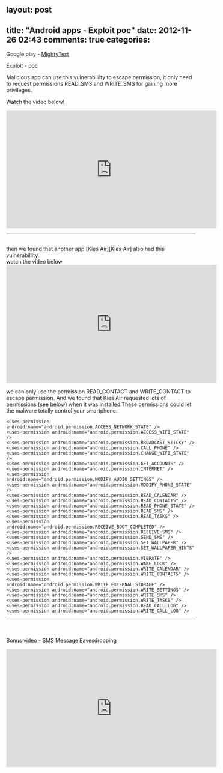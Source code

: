 layout: post
---
title: "Android apps - Exploit poc"
date: 2012-11-26 02:43
comments: true
categories: 
---

Google play - [MightyText][MightyText]

Exploit - poc

Malicious app can use this vulnerabililty to escape permission, it only need to request permissions READ_SMS and WRITE_SMS for gaining more privileges.

Watch the video below!

<iframe width="560" height="315" src="http://www.youtube.com/embed/AbFuaKFJVyE" frameborder="0" allowfullscreen></iframe>


[MightyText]:https://play.google.com/store/apps/details?id=com.texty.sms

--- 
<br>
then we found that another app [Kies Air][Kies Air] also had this vulnerabililty.
<br>
watch the video below

<iframe width="560" height="315" src="http://www.youtube.com/embed/ikVj8O99xWY" frameborder="0" allowfullscreen></iframe>

we can only use the permission READ_CONTACT and WRITE_CONTACT to escape permission. And we found that Kies Air requested lots of permissions (see below) when it was installed.These permissions could let the malware totally control your smartphone.

    <uses-permission android:name="android.permission.ACCESS_NETWORK_STATE" />
    <uses-permission android:name="android.permission.ACCESS_WIFI_STATE" />
    <uses-permission android:name="android.permission.BROADCAST_STICKY" />
    <uses-permission android:name="android.permission.CALL_PHONE" />
    <uses-permission android:name="android.permission.CHANGE_WIFI_STATE" />
    <uses-permission android:name="android.permission.GET_ACCOUNTS" />
    <uses-permission android:name="android.permission.INTERNET" />
    <uses-permission android:name="android.permission.MODIFY_AUDIO_SETTINGS" />
    <uses-permission android:name="android.permission.MODIFY_PHONE_STATE" />
    <uses-permission android:name="android.permission.READ_CALENDAR" />
    <uses-permission android:name="android.permission.READ_CONTACTS" />
    <uses-permission android:name="android.permission.READ_PHONE_STATE" />
    <uses-permission android:name="android.permission.READ_SMS" />
    <uses-permission android:name="android.permission.READ_TASKS" />
    <uses-permission android:name="android.permission.RECEIVE_BOOT_COMPLETED" />
    <uses-permission android:name="android.permission.RECEIVE_SMS" />
    <uses-permission android:name="android.permission.SEND_SMS" />
    <uses-permission android:name="android.permission.SET_WALLPAPER" />
    <uses-permission android:name="android.permission.SET_WALLPAPER_HINTS" />
    <uses-permission android:name="android.permission.VIBRATE" />
    <uses-permission android:name="android.permission.WAKE_LOCK" />
    <uses-permission android:name="android.permission.WRITE_CALENDAR" />
    <uses-permission android:name="android.permission.WRITE_CONTACTS" />
    <uses-permission android:name="android.permission.WRITE_EXTERNAL_STORAGE" />
    <uses-permission android:name="android.permission.WRITE_SETTINGS" />
    <uses-permission android:name="android.permission.WRITE_SMS" />
    <uses-permission android:name="android.permission.WRITE_TASKS" />
    <uses-permission android:name="android.permission.READ_CALL_LOG" />
    <uses-permission android:name="android.permission.WRITE_CALL_LOG" /> 


[Kies Air]:https://play.google.com/store/apps/details?id=com.samsung.swift.app.kiesair

---
<br></br>
Bonus video - SMS Message Eavesdropping
<iframe width="560" height="315" src="http://www.youtube.com/embed/fxDmhErQxwk" frameborder="0" allowfullscreen></iframe>

